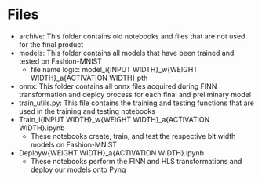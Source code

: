 

# Files

- archive: This folder contains old notebooks and files that are not used for the final product
- models: This folder contains all models that have been trained and tested on Fashion-MNIST
	- file name logic: model_i{INPUT WIDTH}_w{WEIGHT WIDTH}_a{ACTIVATION WIDTH}.pth
- onnx: This folder contains all onnx files acquired during FINN transformation and deploy process for each final and preliminary model
- train_utils.py: This file contains the training and testing functions that are used in the training and testing notebooks
- Train_i{INPUT WIDTH}_w{WEIGHT WIDTH}_a{ACTIVATION WIDTH}.ipynb
	- These notebooks create, train, and test the respective bit width models on Fashion-MNIST
- Deployw{WEIGHT WIDTH}_a{ACTIVATION WIDTH}.ipynb
	- These notebooks perform the FINN and HLS transformations and deploy our models onto Pynq
